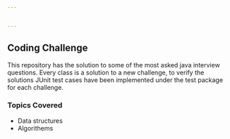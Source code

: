 ```yaml
---


---
```


<h2 id="coding-challenge">Coding Challenge</h2>
<p>This repository has the solution to some of the most asked java interview questions. Every class is a solution to a new challenge, to verify the solutions JUnit test cases have been implemented under the test package for each challenge.</p>
<h3 id="topics-covered">Topics Covered</h3>
<ul>
<li>Data structures</li>
<li>Algorithems</li>
</ul>


